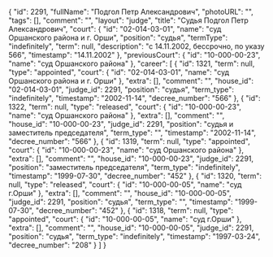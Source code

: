 {
    "id": 2291,
    "fullName": "Подгол Петр Александрович",
    "photoURL": "",
    "tags": [],
    "comment": "",
    "layout": "judge",
    "title": "Судья Подгол Петр Александрович",
    "court": {
        "id": "02-014-03-01",
        "name": "суд Оршанского района и г. Орши",
        "position": "судья",
        "termType": "indefinitely",
        "term": null,
        "description": "c 14.11.2002, бессрочно, по указу 566",
        "timestamp": "14.11.2002"
    },
    "previousCourt": {
        "id": "10-000-00-23",
        "name": "суд Оршанского района"
    },
    "career": [
        {
            "id": 1321,
            "term": null,
            "type": "appointed",
            "court": {
                "id": "02-014-03-01",
                "name": "суд Оршанского района и г. Орши"
            },
            "extra": [],
            "comment": "",
            "house_id": "02-014-03-01",
            "judge_id": 2291,
            "position": "судья",
            "term_type": "indefinitely",
            "timestamp": "2002-11-14",
            "decree_number": "566"
        },
        {
            "id": 1322,
            "term": null,
            "type": "released",
            "court": {
                "id": "10-000-00-23",
                "name": "суд Оршанского района"
            },
            "extra": [],
            "comment": "",
            "house_id": "10-000-00-23",
            "judge_id": 2291,
            "position": "судья и заместитель председателя",
            "term_type": "",
            "timestamp": "2002-11-14",
            "decree_number": "566"
        },
        {
            "id": 1319,
            "term": null,
            "type": "appointed",
            "court": {
                "id": "10-000-00-23",
                "name": "суд Оршанского района"
            },
            "extra": [],
            "comment": "",
            "house_id": "10-000-00-23",
            "judge_id": 2291,
            "position": "заместитель председателя",
            "term_type": "indefinitely",
            "timestamp": "1999-07-30",
            "decree_number": "452"
        },
        {
            "id": 1320,
            "term": null,
            "type": "released",
            "court": {
                "id": "10-000-00-05",
                "name": "суд г.Орши"
            },
            "extra": [],
            "comment": "",
            "house_id": "10-000-00-05",
            "judge_id": 2291,
            "position": "судья",
            "term_type": "",
            "timestamp": "1999-07-30",
            "decree_number": "452"
        },
        {
            "id": 1318,
            "term": null,
            "type": "appointed",
            "court": {
                "id": "10-000-00-05",
                "name": "суд г.Орши"
            },
            "extra": [],
            "comment": "",
            "house_id": "10-000-00-05",
            "judge_id": 2291,
            "position": "судья",
            "term_type": "indefinitely",
            "timestamp": "1997-03-24",
            "decree_number": "208"
        }
    ]
}